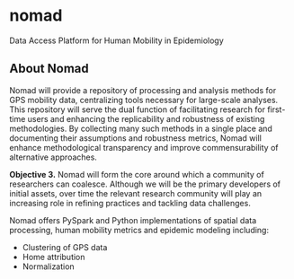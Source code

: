 # nomad
Data Access Platform for Human Mobility in Epidemiology

## About Nomad
Nomad will provide a repository of processing and analysis methods for GPS mobility data, centralizing tools necessary for large-scale analyses. This repository will serve the dual function of facilitating research for first-time users and enhancing the replicability and robustness of existing methodologies. By collecting many such methods in a single place and documenting their assumptions and robustness metrics, Nomad will enhance methodological transparency and improve commensurability of alternative approaches.

**Objective 3.** Nomad will form the core around which a community of researchers can coalesce. Although we will be the primary developers of initial assets, over time the relevant research community will play an increasing role in refining practices and tackling data challenges.

Nomad offers PySpark and Python implementations of spatial data processing, human mobility metrics and epidemic modeling including:
* Clustering of GPS data
* Home attribution
* Normalization